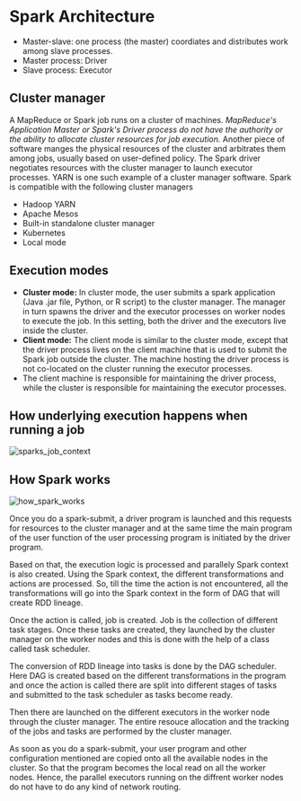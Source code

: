 # Spark Architecture

- Master-slave: one process (the master) coordiates and distributes work among slave processes.
- Master process: Driver
- Slave process: Executor

## Cluster manager
A MapReduce or Spark job runs on a cluster of machines. *MapReduce's Application Master or Spark's Driver process do not have the authority or the ability
to allocate cluster resources for job execution.* Another piece of software manges the physical resources of the cluster and arbitrates them among jobs, usually
based on user-defined policy. The Spark driver negotiates resources with the cluster manager to launch executor processes. 
YARN is one such example of a cluster manager software. Spark is compatible with the following cluster managers
- Hadoop YARN
- Apache Mesos
- Built-in standalone cluster manager
- Kubernetes
- Local mode

## Execution modes
- **Cluster mode:** In cluster mode, the user submits a spark application (Java .jar file, Python, or R script) to the cluster manager. The manager in turn spawns the driver and the executor processes on worker nodes to execute the job. 
In this setting, both the driver and the executors live inside the cluster.
- **Client mode:**  The client mode is similar to the cluster mode, except that the driver process lives on the client machine that is used to submit the Spark job outside the cluster. The machine hosting the driver process is not co-located on the cluster running the executor processes. 
- The client machine is responsible for maintaining the driver process, while the cluster is responsible for maintaining the executor processes.


## How underlying execution happens when running a job
![sparks_job_context](https://user-images.githubusercontent.com/12546802/155882785-f6d64465-fa57-4be7-9663-9a27314703a8.jpeg)

## How Spark works
![how_spark_works](https://user-images.githubusercontent.com/12546802/155882865-9bca0bef-d354-4db4-94c0-bd647fec2560.jpeg)

Once you do a spark-submit, a driver program is launched and this requests for resources to the cluster manager and at the same time the main program of the user function of the user processing program is initiated by the driver program.

Based on that, the execution logic is processed and parallely Spark context is also created. Using the Spark context, the different transformations and actions are processed. So, till the time the action is not encountered, all the transformations will go into the Spark context in the form of DAG that will create RDD lineage. 

Once the action is called, job is created. Job is the collection of different task stages. Once these tasks are created, they launched by the cluster manager on the worker nodes and this is done with the help of a class called task scheduler.

The conversion of RDD lineage into tasks is done by the DAG scheduler. Here DAG is created based on the different transformations in the program and once the action is called there are split into different stages of tasks and submitted to the task scheduler as tasks become ready. 

Then there are launched on the different executors in the worker node through the cluster manager. The entire resouce allocation and the tracking of the jobs and tasks are performed by the cluster manager. 

As soon as you do a spark-submit, your user program and other configuration mentioned are copied onto all the available nodes in the cluster. So that the program becomes the local read on all the worker nodes. Hence, the parallel executors running on the diffrent worker nodes do not have to do any kind of network routing.
